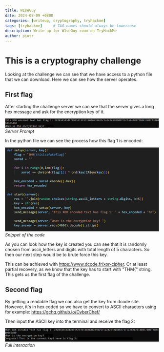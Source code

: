 ```yaml
---
title: W1seGuy
date: 2024-08-09 +0800
categories: [writeup, cryptography, tryhackme]
tags: [tryhackme]     # TAG names should always be lowercase
description: Write up for W1seGuy room on TryHackMe
author: piotr
---
```


# This is a cryptography challenge

Looking at the challenge we can see that we have access to a python file that we can download. Here we can see how the server operates.

## First flag
After starting the challenge server we can see that the server gives a long hex message and ask for the encryption key of it.

![alt text](/assets/w1seguy/xor.png)
_Server Prompt_

In the python file we can see the process how this flag 1 is encoded:

![alt text](/assets/w1seguy/code.png)
_Snippet of the code_

As you can look how the key is created you can see that it is randomly chosen from ascii_letters and digits with total length of 5 characters. So then our next step would be to brute force this key.

This can be achieved with https://www.dcode.fr/xor-cipher. 
Or at least partial recovery, as we know that the key has to start with "THM{" string.
This gets us the first flag of the challenge.

## Second flag
By getting a readable flag we can also get the key from dcode site. However, it's in hex coded so we have to convert to ASCII characters using for example: https://gchq.github.io/CyberChef/

Then input the ASCII key into the terminal and receive the flag 2:

![alt text](/assets/w1seguy/flag2.png)
_Full interaction_